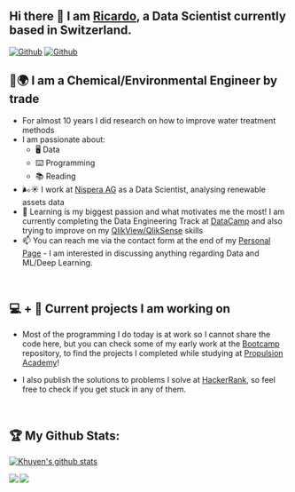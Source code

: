 ## Hi there 👋 I am [Ricardo](https://ricsegundo.github.io), a Data Scientist currently based in Switzerland.

[![Github](https://img.shields.io/github/followers/RicSegundo?label=Followers&logo=Github)](https://github.com/RicSegundo) [![Github](https://visitor-badge.laobi.icu/badge?page_id=RicSegundo.RicSegundo)](https://github.com/RicSegundo)


## :lab_coat::earth_africa: I am a Chemical/Environmental Engineer by trade

- For almost 10 years I did research on how to improve water treatment methods
- I am passionate about:
  - :desktop_computer: Data
  - :keyboard: Programming
  - :books: Reading 
- :wind_face::sunny: I work at [Nispera AG](https://nispera.com) as a Data Scientist, analysing renewable assets data
- :open_book: Learning is my biggest passion and what motivates me the most! I am currently completing the Data Engineering Track at [DataCamp](http://www.datacamp.com/) and also trying to improve on my [QlikView/QlikSense](https://www.qlik.com) skills
- 📫 You can reach me via the contact form at the end of my [Personal Page](https://ricsegundo.github.io) - I am interested in discussing anything regarding Data and ML/Deep Learning.

<br />

## 💻 + 🧠 Current projects I am working on

- Most of the programming I do today is at work so I cannot share the code here, but you can check some of my early work at the [Bootcamp](https://github.com/RicSegundo/DataScienceBootcamp) repository, to find the projects I completed while studying at [Propulsion Academy](https://propulsion.academy)!

- I also publish the solutions to problems I solve at [HackerRank](https://github.com/RicSegundo/HackerRank), so feel free to check if you get stuck in any of them.

<br />

<!--
### How have I performed in the recent past?
[![Ricardo's github stats](https://github-readme-stats.vercel.app/api?username=RicSegundo&count_private=true&show_icons=true&theme=radical&hide_rank=false)](https://github.com/anuraghazra/github-readme-stats)
[![Top Languagess](https://github-readme-stats.vercel.app/api/top-langs/?username=RicSegundo)](https://github.com/anuraghazra/github-readme-stats)
-->

## :trophy: My Github Stats:

[![Khuyen's github stats](https://github-readme-stats.vercel.app/api?username=RicSegundo&count_private=true&show_icons=true&theme=radical&hide_rank=false)](https://github.com/anuraghazra/github-readme-stats)

<div>
<a href="https://github-readme-stats.vercel.app/api?username=RicSegundo&count_private=true&show_icons=true&theme=radical&hide_rank=false">
  <img  align="left" src="github-readme-stats.vercel.app/api?username=RicSegundo&count_private=true&show_icons=true&theme=radical&hide_rank=false" />
</a>
<a href="https://github-readme-stats.vercel.app/api/top-langs/?username=RicSegundo&hide=php&theme=tokyonight">
  <img align="left" src="https://github-readme-stats.vercel.app/api/top-langs/?username=RicSegundo&hide=php&theme=tokyonight" />
</a>
</div>
